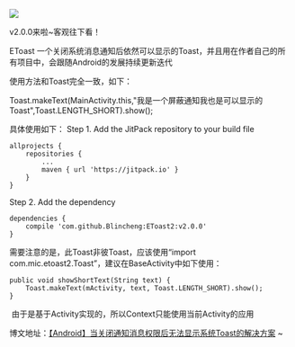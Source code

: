 [![](https://jitpack.io/v/Blincheng/EToast2.svg)](https://jitpack.io/#Blincheng/EToast2)

v2.0.0来啦~客观往下看！

EToast 一个关闭系统消息通知后依然可以显示的Toast，并且用在作者自己的所有项目中，会跟随Android的发展持续更新迭代

使用方法和Toast完全一致，如下：

Toast.makeText(MainActivity.this,"我是一个屏蔽通知我也是可以显示的Toast",Toast.LENGTH_SHORT).show();

具体使用如下：
Step 1. Add the JitPack repository to your build file


	allprojects {
		repositories {
			...
			maven { url 'https://jitpack.io' }
		}
	}
  
Step 2. Add the dependency


  	dependencies {
		compile 'com.github.Blincheng:EToast2:v2.0.0'
	}
  
  
  需要注意的是，此Toast非彼Toast，应该使用“import com.mic.etoast2.Toast”，建议在BaseActivity中如下使用：
  
  
	public void showShortText(String text) {
		Toast.makeText(mActivity, text, Toast.LENGTH_SHORT).show();
	}
  由于是基于Activity实现的，所以Context只能使用当前Activity的应用
  
  博文地址：[【Android】当关闭通知消息权限后无法显示系统Toast的解决方案](http://blog.csdn.net/qq_25867141/article/details/52807705) ~
